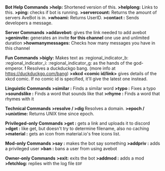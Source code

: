**Bot Help Commands**
**>help:** Shortened version of this.
**>helplong:** Links to this.
**>ping:** checks if bot is running.
**>servercount:** Returns the amount of servers AveBot is in.
**>whoami:** Returns UserID.
**>contact <message>:** Sends developers a message. 

**Server Commands**
**>addavebot:** gives the link needed to add avebot
**>geninvite:** generates an invite **for this channel** one use and unlimited duration
**>howmanymessages:** Checks how many messages you have in this channel

**Fun Commands**
**>bigly:** Makes text as :regional_indicator_b: :regional_indicator_i: :regional_indicator_g: as the hands of the god-emperor.
**!<bang> <something>** Resolves a duckduckgo bang. (more info at <https://duckduckgo.com/bang>)
**>xkcd <comic id/link>** gives details of the xkcd comic. If no comic id is specified, it'll give the latest one instead.

**Linguistic Commands**
**>similar <word or a word group>:** Finds a similar word
**>typo <word or a word group>:** Fixes a typo
**>soundslike <word or a word group>:** Finds a word that sounds like that
**>rhyme <word or a word group>:** Finds a word that rhymes with it

**Technical Commands**
**>resolve / >dig <domain>** Resolves a domain.
**>epoch / >unixtime:** Returns UNIX time since epoch.

**Privileged-only Commands**
**>get <url>:** gets a link and uploads it to discord
**>dget <url>:** like get, but doesn't try to determine filename, also no caching
**>material <name>:** gets an icon from material.io's free icons list.

**Mod-only Commands**
**>say <something>:** makes the bot say something
**>addpriv <tag as many people as you like>:** adds a privileged user
**>ban <tag as many people as you like>:** bans a user from using avebot

**Owner-only Commands**
**>exit:** exits the bot
**>addmod <tag as many people as you like>:** adds a mod
**>fetchlog:** replies with the log file
`EOF`

